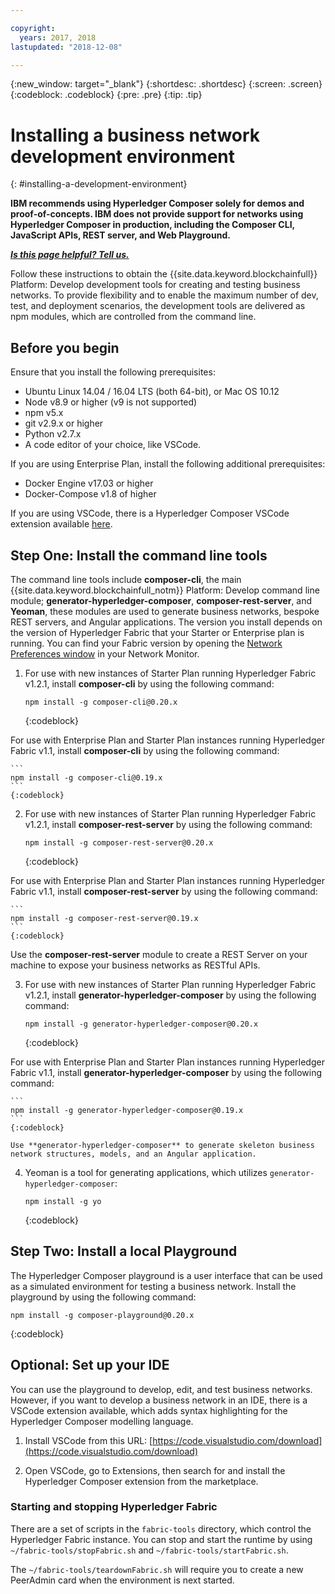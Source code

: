 ```yaml
---

copyright:
  years: 2017, 2018
lastupdated: "2018-12-08"

---
```


{:new_window: target="_blank"}
{:shortdesc: .shortdesc}
{:screen: .screen}
{:codeblock: .codeblock}
{:pre: .pre}
{:tip: .tip}

# Installing a business network development environment
{: #installing-a-development-environment}

**IBM recommends using Hyperledger Composer solely for demos and proof-of-concepts. IBM does not provide support for networks using Hyperledger Composer in production, including the Composer CLI, JavaScript APIs, REST server, and Web Playground.**

***[Is this page helpful? Tell us.](https://www.surveygizmo.com/s3/4501493/IBM-Blockchain-Documentation)***


Follow these instructions to obtain the {{site.data.keyword.blockchainfull}} Platform: Develop development tools for creating and testing business networks. To provide flexibility and to enable the maximum number of dev, test, and deployment scenarios, the development tools are delivered as npm modules, which are controlled from the command line.

## Before you begin

Ensure that you install the following prerequisites:

- Ubuntu Linux 14.04 / 16.04 LTS (both 64-bit), or Mac OS 10.12
- Node v8.9 or higher (v9 is not supported)
- npm v5.x
- git v2.9.x or higher
- Python v2.7.x
- A code editor of your choice, like VSCode.

If you are using Enterprise Plan, install the following additional prerequisites:

- Docker Engine v17.03 or higher
- Docker-Compose v1.8 of higher

If you are using VSCode, there is a Hyperledger Composer VSCode extension available [here](https://marketplace.visualstudio.com/items?itemName=HyperledgerComposer.composer-support-client).

## Step One: Install the command line tools

The command line tools include **composer-cli**, the main {{site.data.keyword.blockchainfull_notm}} Platform: Develop command line module; **generator-hyperledger-composer**, **composer-rest-server**, and **Yeoman**, these modules are used to generate business networks, bespoke REST servers, and Angular applications. The version you install depends on the version of Hyperledger Fabric that your Starter or Enterprise plan is running. You can find your Fabric version by opening the [Network Preferences window](../v10_dashboard.html#network-preferences) in your Network Monitor.

1. For use with new instances of Starter Plan running Hyperledger Fabric v1.2.1, install **composer-cli** by using the following command:

    ```
    npm install -g composer-cli@0.20.x
    ```
    {:codeblock}

  For use with Enterprise Plan and Starter Plan instances running Hyperledger Fabric v1.1, install **composer-cli** by using the following command:

    ```
    npm install -g composer-cli@0.19.x
    ```
    {:codeblock}

2. For use with new instances of Starter Plan running Hyperledger Fabric v1.2.1, install **composer-rest-server** by using the following command:

    ```
    npm install -g composer-rest-server@0.20.x
    ```
    {:codeblock}

  For use with Enterprise Plan and Starter Plan instances running Hyperledger Fabric v1.1, install **composer-rest-server** by using the following command:

    ```
    npm install -g composer-rest-server@0.19.x
    ```
    {:codeblock}

 Use the **composer-rest-server** module to create a REST Server on your machine to expose your business networks as RESTful APIs.

3. For use with new instances of Starter Plan running Hyperledger Fabric v1.2.1, install **generator-hyperledger-composer** by using the following command:

    ```
    npm install -g generator-hyperledger-composer@0.20.x
    ```
    {:codeblock}

  For use with Enterprise Plan and Starter Plan instances running Hyperledger Fabric v1.1, install **generator-hyperledger-composer** by using the following command:

    ```
    npm install -g generator-hyperledger-composer@0.19.x
    ```
    {:codeblock}

    Use **generator-hyperledger-composer** to generate skeleton business network structures, models, and an Angular application.

4. Yeoman is a tool for generating applications, which utilizes `generator-hyperledger-composer`:

    ```
    npm install -g yo
    ```
    {:codeblock}

## Step Two: Install a local Playground

The Hyperledger Composer playground is a user interface that can be used as a simulated environment for testing a business network. Install the playground by using the following command:

```
npm install -g composer-playground@0.20.x
```
{:codeblock}


## Optional: Set up your IDE

You can use the playground to develop, edit, and test business networks. However, if you want to develop a business network in an IDE, there is a VSCode extension available, which adds syntax highlighting for the Hyperledger Composer modelling language.

1. Install VSCode from this URL: [https://code.visualstudio.com/download](https://code.visualstudio.com/download)

2. Open VSCode, go to Extensions, then search for and install the Hyperledger Composer extension from the marketplace.


### Starting and stopping Hyperledger Fabric

There are a set of scripts in the `fabric-tools` directory, which control the Hyperledger Fabric instance. You can stop and start the runtime by using `~/fabric-tools/stopFabric.sh` and `~/fabric-tools/startFabric.sh`.

The `~/fabric-tools/teardownFabric.sh` will require you to create a new PeerAdmin card when the environment is next started.
